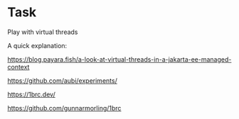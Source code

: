 # Task

Play with virtual threads

A quick explanation:

https://blog.payara.fish/a-look-at-virtual-threads-in-a-jakarta-ee-managed-context

https://github.com/aubi/experiments/

https://1brc.dev/

https://github.com/gunnarmorling/1brc